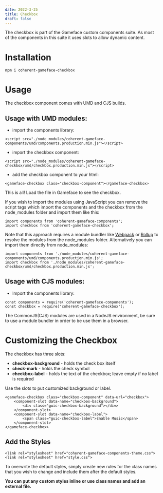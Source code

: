 ```yaml
---
date: 2022-3-25
title: Checkbox
draft: false
---
```


<!--Copyright (c) Coherent Labs AD. All rights reserved. Licensed under the MIT License. See License.txt in the project root for license information. -->

The checkbox is part of the Gameface custom components suite. As most of the components in this suite it uses slots to allow dynamic content.

# Installation

`npm i coherent-gameface-checkbox`

# Usage

The checkbox component comes with UMD and CJS builds.

## Usage with UMD modules:

- import the components library:

```{.html}
<script src="./node_modules/coherent-gameface-components/umd/components.production.min.js"></script>
```

- import the checkbox component:

```{.html}
<script src="./node_modules/coherent-gameface-checkbox/umd/checkbox.production.min.js"></script>
```

- add the checkbox component to your html:

```{.html}
<gameface-checkbox class="checkbox-component"></gameface-checkbox>
```

This is all! Load the file in Gameface to see the checkbox.

If you wish to import the modules using JavaScript you can remove the script tags which import the components and the checkbox from the node_modules folder and import them like this:

```{.js}
import components from 'coherent-gameface-components';
import checkbox from 'coherent-gameface-checkbox';
```

Note that this approach requires a module bundler like [Webpack](https://webpack.js.org/) or [Rollup](https://rollupjs.org/guide/en/) to resolve the modules from the node_modules folder. Alternatively you can import them directly from node_modules:

```{.js}
import components from './node_modules/coherent-gameface-components/umd/components.production.min.js';
import checkbox from './node_modules/coherent-gameface-checkbox/umd/checkbox.production.min.js';
```

## Usage with CJS modules:

- Import the components library:

```{.js}
const components = require('coherent-gameface-components');
const checkbox = require('coherent-gameface-checkbox');
```

The CommonJS(CJS) modules are used in a NodeJS environment, be sure to use a module bundler in order to be use them in a browser.

# Customizing the Checkbox

The checkbox has three slots:

- **checkbox-background** - holds the check box itself
- **check-mark** - holds the check symbol
- **checkbox-label** - holds the text of the checkbox; leave empty if no label is required

Use the slots to put customized background or label.

```{.html}
<gameface-checkbox class="checkbox-component" data-url="checkbox">
    <component-slot data-name="checkbox-background">
        <div class="guic-checkbox-background"></div>
    </component-slot>
    <component-slot data-name="checkbox-label">
        <span class="guic-checkbox-label">Enable Music</span>
    </component-slot>
</gameface-checkbox>
```

## Add the Styles

```{.css}
<link rel="stylesheet" href="coherent-gameface-components-theme.css">
<link rel="stylesheet" href="style.css">
```

To overwrite the default styles, simply create new rules for the class names that you wish to change and include them after the default styles.

**You can put any custom styles inline or use class names and add an external file.**
